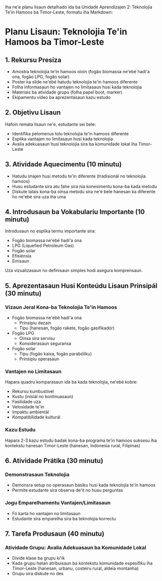 Iha ne'e planu lisaun detalhado ida ba Unidade Aprendizajen 2: Teknolojia Te'in Hamoos ba Timor-Leste, formatu iha Markdown:

# Planu Lisaun: Teknolojia Te'in Hamoos ba Timor-Leste

## 1. Rekursu Presiza

- Amostra teknolojia te'in hamoos oioin (fogão biomassa ne'ebé hadi'a ona, fogão LPG, fogão solar)
- Poster ka slide ne'ebé hatudu teknolojia te'in hamoos diferente
- Folha informasaun ho vantajen no limitasaun husi kada teknolojia
- Materiais ba atividade grupu (folha papel boot, marker)
- Ekipamentu vídeo ba aprezentasaun kazu estudo

## 2. Objetivu Lisaun

Hafoin remata lisaun ne'e, estudante sei bele:
- Identifika pelomenus tolu teknolojia te'in hamoos diferente
- Esplika vantajen no limitasaun husi kada teknolojia
- Avalia adekuasaun husi teknolojia sira ba komunidade lokal iha Timor-Leste

## 3. Atividade Aquecimentu (10 minutu)

- Hatudu imajen husi metodu te'in diferente (tradisionál no teknolojia hamoos)
- Husu estudante sira atu fahe sira nia konesimentu kona-ba kada metodu
- Diskute lalais kona-ba oinsa metodu sira ne'e bele hanesan ka diferente ho ne'ebé sira uza iha uma

## 4. Introdusaun ba Vokabulariu Importante (10 minutu)

Introdusaun no esplika termu importante sira:
- Fogão biomassa ne'ebé hadi'a ona
- LPG (Liquefied Petroleum Gas)
- Fogão solar
- Efisiénsia
- Emisaun

Uza vizualizasaun no definisaun simples hodi asegura komprensaun.

## 5. Aprezentasaun Husi Konteúdu Lisaun Prinsipál (30 minutu)

### Vizaun Jeral Kona-ba Teknolojia Te'in Hamoos
- Fogão biomassa ne'ebé hadi'a ona
  * Prinsípiu dezain
  * Tipu (hanesan, fogão rakete, fogão gasifikadór)
- Fogão LPG
  * Oinsa sira servisu
  * Konsiderasaun seguransa
- Fogão solar
  * Tipu (fogão kaixa, fogão parabóliku)
  * Prinsípiu operasaun

### Vantajen no Limitasaun
Hapara quadru komparasaun ida ba kada teknolojia, ne'ebé kobre:
- Rekursu kumbustível
- Kustu (inisiál no kontinuasaun)
- Fasilidade uza
- Velosidade te'in
- Impaktu ambientál
- Kompatibilidade kulturál

### Kazu Estudu
Hapara 2-3 kazu estudu badak kona-ba programa te'in hamoos suksesu iha kontekstu hanesan Timor-Leste (hanesan, Indonesia rural, Filipinas)

## 6. Atividade Prátika (30 minutu)

### Demonstrasaun Teknolojia
- Demonsra setup no operasaun básiku husi kada teknolojia te'in hamoos
- Permite estudante sira observa de'it no husu perguntas

### Jogu Emparelhamentu Vantajen/Limitasaun
- Fó karta ho vantajen no limitasaun
- Estudante sira emparelha sira ba teknolojia korrectu

## 7. Tarefa Produsaun (40 minutu)

### Atividade Grupu: Avalia Adekuasaun ba Komunidade Lokal
- Divide klase ba grupu ki'ik
- Kada grupu hetan atribuisaun ba kontekstu komunidade espesífiku iha Timor-Leste (hanesan, urbanu, costeiru rural, aldeia montanha)
- Grupu sira diskute no des